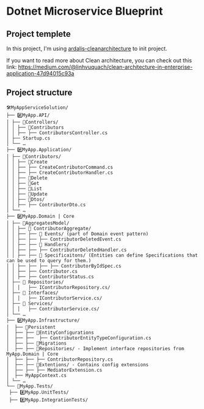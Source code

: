 # Dotnet Microservice Blueprint

## Project templete

In this project, I'm using [ardalis-cleanarchitecture](https://github.com/ardalis/cleanarchitecture?tab=readme-ov-file) to init project.

If you want to read more about Clean architecture, you can check out this link: https://medium.com/@linhvuquach/clean-architecture-in-enterprise-application-47d94015c93a

## Project structure

```
🛠️MyAppServiceSolution/
├── #️⃣MyApp.API/
│ ├── 📂Controllers/
│ │ ├── 📂Contributors
│ │ ├── ├── ContributorsController.cs
│ ├── Startup.cs
│ └── …
├── #️⃣MyApp.Application/
│ ├── 📂Contributors/
│ │ ├── 📂Create
│ │ ├── ├── CreateContributorCommand.cs
│ │ ├── ├── CreateContributorHandler.cs
│ │ ├── 📂Delete
│ │ ├── 📂Get
│ │ ├── 📂List
│ │ ├── 📂Update
│ │ ├── 📂Dtos/
│ │ ├── ├── ContributorDto.cs
│ └── …
├── #️⃣MyApp.Domain | Core
│ ├── 📂AggregatesModel/
│ │ ├── 📂 ContributorAggregate/
│ │ ├── ├── 📂 Events/ (part of Domain event pattern)
│ │ ├── ├── ├── ContributorDeletedEvent.cs
│ │ ├── ├── 📂 Handlers/
│ │ ├── ├── ├── ContributorDeletedHandler.cs
│ │ ├── ├── 📂 Specificaitons/ (Entities can define Specifications that can be used to query for them.)
│ │ ├── ├── ├── ├── ContributorByIdSpec.cs
│ │ ├── ├── Contributor.cs
│ │ ├── ├── ContributorStatus.cs
│ ├── 📂 Repositories/
│ │ │   ├── IContributorRepository.cs/
│ ├── 📂 Interfaces/
│ │ │   ├── IContributorService.cs/
│ ├── 📂 Services/
│ │ │   ├── ContributorService.cs/
│ └── …
├── #️⃣MyApp.Infrastructure/
│  ├── 📂Persistent
│  ├── ├── 📂EntityConfigurations
│  ├── ├──  ├── ContributorEntityTypeConfiguration.cs
│  ├── ├── 📂Migrations
│  ├── ├── 📂Repositories/ - Implement interface repositories from MyApp.Domain | Core
│  ├── ├── ├── ContributorRepository.cs
│  ├── ├── 📂Extentions/ - Contains config extensions
│  ├── ├── ├── MediatorExtension.cs
│  ├── MyAppContext.cs
│ └── …
└── 📂MyApp.Tests/
 ├── #️⃣MyApp.UnitTests/
 ├── #️⃣MyApp.IntegrationTests/
```
